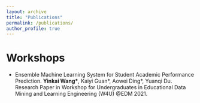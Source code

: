 ```yaml
---
layout: archive
title: "Publications"
permalink: /publications/
author_profile: true
---
```


Workshops
======
* Ensemble Machine Learning System for Student Academic Performance Prediction. **Yinkai Wang\***, Kaiyi Guan\*, Aowei Ding\*, Yuanqi Du. Research Paper in Workshop for Undergraduates in Educational Data Mining and Learning Engineering (W4U) @EDM 2021.

<!---->
<!--{% for post in site.publications reversed %}-->
<!--  {% include archive-single.html %}-->
<!--{% endfor %}-->

